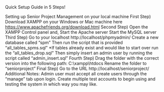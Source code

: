 Quick Setup Guide in 5 Steps!

Setting up Senior Project Management on your local machine
First Step)
Download XAMPP on your Windows or Mac machine here https://www.apachefriends.org/download.html
Second Step)
Open the XAMPP Control panel and,
	Start the Apache server
	Start the MySQL server
Third  Step)
Go to your localhost http://localhost/phpmyadmin/
Create a new database called “spm”
Then run the script that is provided “all_tables_spms.sql”
*If tables already exist and would like to start over run the “all_tables_drop.sql”
Then simply insert an admin user by running the script called “admin_insert.sql”
Fourth Step)
Drag the folder with the correct version  into the following path:
 	C:\xampp\htdocs
Rename the folder to “seniorproject”
Final Step)
Go to the URL http://localhost/seniorproject/
Additional Notes:
Admin user must accept all create users through the “manage” tab upon login.
Create multiple test accounts to begin using and testing the system in which way you may like.
